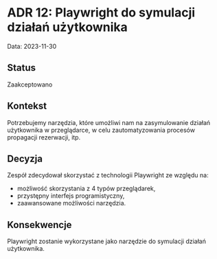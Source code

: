# ADR 12: Playwright do symulacji działań użytkownika

Data: 2023-11-30

## Status
Zaakceptowano

## Kontekst
Potrzebujemy narzędzia, które umożliwi nam na zasymulowanie działań użytkownika w przeglądarce, w celu 
zautomatyzowania procesów propagacji rezerwacji, itp.

## Decyzja
Zespół zdecydował skorzystać z technologii Playwright ze względu na:
- możliwość skorzystania z 4 typów przeglądarek,
- przystępny interfejs programistyczny, 
- zaawansowane możliwości narzędzia.

## Konsekwencje
Playwright zostanie wykorzystane jako narzędzie do symulacji działań użytkownika.